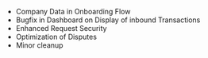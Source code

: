- Company Data in Onboarding Flow
- Bugfix in Dashboard on Display of inbound Transactions
- Enhanced Request Security
- Optimization of Disputes
- Minor cleanup
